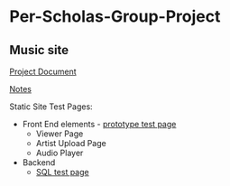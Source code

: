 # Per-Scholas-Group-Project
## Music site

[Project Document](https://docs.google.com/document/d/1rAvCJZcoZOgxZeJPP3N_mV4eyEweHqmz8sC5lLPQks0/edit)

[Notes](https://ds604.neocities.org/DenoMongoWebTokens_notes_02212024.html)

Static Site Test Pages:
  * Front End elements - [prototype test page](https://ds604.neocities.org/CoolestWebsiteOnTheInternet_02022024)
    * Viewer Page
    * Artist Upload Page
    * Audio Player
  * Backend
    * [SQL test page](https://ds604.github.io/Per-Scholas-Group-Project/staticFiles/sqlTest.html)
